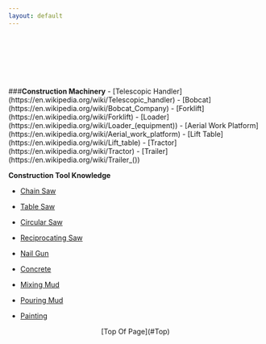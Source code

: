 ```yaml
---
layout: default
---
```

<header></header><br>
<div id="health">
<ul class="nav_menu"><br>
</div>
###<b>Construction Machinery</b>
- [Telescopic Handler](https://en.wikipedia.org/wiki/Telescopic_handler)
- [Bobcat](https://en.wikipedia.org/wiki/Bobcat_Company)
- [Forklift](https://en.wikipedia.org/wiki/Forklift)
- [Loader](https://en.wikipedia.org/wiki/Loader_(equipment))
- [Aerial Work Platform](https://en.wikipedia.org/wiki/Aerial_work_platform)
- [Lift Table](https://en.wikipedia.org/wiki/Lift_table)
- [Tractor](https://en.wikipedia.org/wiki/Tractor)
- [Trailer](https://en.wikipedia.org/wiki/Trailer_())<br>

<b>Construction Tool Knowledge</b>
- [Chain Saw](https://en.wikipedia.org/wiki/Chainsaw)
- [Table Saw](https://en.wikipedia.org/wiki/Table_saw)
- [Circular Saw](https://en.wikipedia.org/wiki/Circular_saw)
- [Reciprocating Saw](https://en.wikipedia.org/wiki/Reciprocating_saw)
- [Nail Gun](https://en.wikipedia.org/wiki/SNail_gun)<br>

- [Concrete](/)
- [Mixing Mud](/)
- [Pouring Mud](/)
- [Painting](https://en.wikipedia.org/wiki/House_painter_and_decorator)

<footer><center>[Top Of Page](#Top)<br></center></footer>
